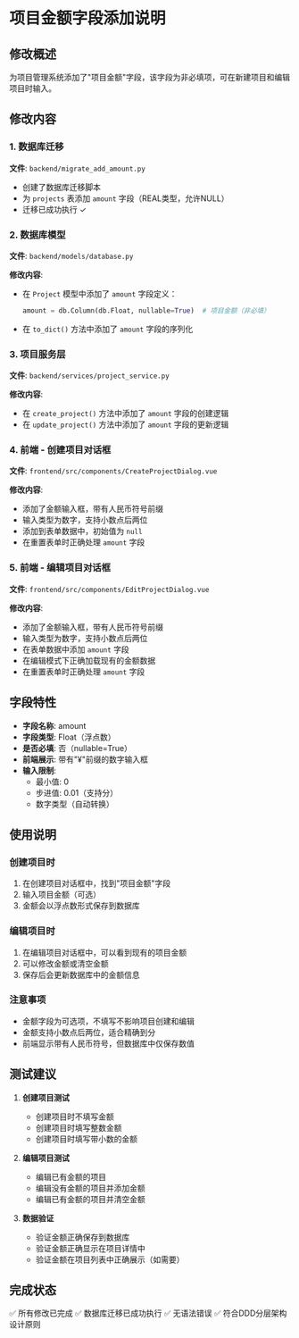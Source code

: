 # 项目金额字段添加说明

## 修改概述
为项目管理系统添加了"项目金额"字段，该字段为非必填项，可在新建项目和编辑项目时输入。

## 修改内容

### 1. 数据库迁移
**文件**: `backend/migrate_add_amount.py`

- 创建了数据库迁移脚本
- 为 `projects` 表添加 `amount` 字段（REAL类型，允许NULL）
- 迁移已成功执行 ✓

### 2. 数据库模型
**文件**: `backend/models/database.py`

**修改内容**:
- 在 `Project` 模型中添加了 `amount` 字段定义：
  ```python
  amount = db.Column(db.Float, nullable=True)  # 项目金额（非必填）
  ```
- 在 `to_dict()` 方法中添加了 `amount` 字段的序列化

### 3. 项目服务层
**文件**: `backend/services/project_service.py`

**修改内容**:
- 在 `create_project()` 方法中添加了 `amount` 字段的创建逻辑
- 在 `update_project()` 方法中添加了 `amount` 字段的更新逻辑

### 4. 前端 - 创建项目对话框
**文件**: `frontend/src/components/CreateProjectDialog.vue`

**修改内容**:
- 添加了金额输入框，带有人民币符号前缀
- 输入类型为数字，支持小数点后两位
- 添加到表单数据中，初始值为 `null`
- 在重置表单时正确处理 `amount` 字段

### 5. 前端 - 编辑项目对话框
**文件**: `frontend/src/components/EditProjectDialog.vue`

**修改内容**:
- 添加了金额输入框，带有人民币符号前缀
- 输入类型为数字，支持小数点后两位
- 在表单数据中添加 `amount` 字段
- 在编辑模式下正确加载现有的金额数据
- 在重置表单时正确处理 `amount` 字段

## 字段特性

- **字段名称**: amount
- **字段类型**: Float（浮点数）
- **是否必填**: 否（nullable=True）
- **前端展示**: 带有"¥"前缀的数字输入框
- **输入限制**: 
  - 最小值: 0
  - 步进值: 0.01（支持分）
  - 数字类型（自动转换）

## 使用说明

### 创建项目时
1. 在创建项目对话框中，找到"项目金额"字段
2. 输入项目金额（可选）
3. 金额会以浮点数形式保存到数据库

### 编辑项目时
1. 在编辑项目对话框中，可以看到现有的项目金额
2. 可以修改金额或清空金额
3. 保存后会更新数据库中的金额信息

### 注意事项
- 金额字段为可选项，不填写不影响项目创建和编辑
- 金额支持小数点后两位，适合精确到分
- 前端显示带有人民币符号，但数据库中仅保存数值

## 测试建议

1. **创建项目测试**
   - 创建项目时不填写金额
   - 创建项目时填写整数金额
   - 创建项目时填写带小数的金额

2. **编辑项目测试**
   - 编辑已有金额的项目
   - 编辑没有金额的项目并添加金额
   - 编辑已有金额的项目并清空金额

3. **数据验证**
   - 验证金额正确保存到数据库
   - 验证金额正确显示在项目详情中
   - 验证金额在项目列表中正确展示（如需要）

## 完成状态
✅ 所有修改已完成
✅ 数据库迁移已成功执行
✅ 无语法错误
✅ 符合DDD分层架构设计原则


